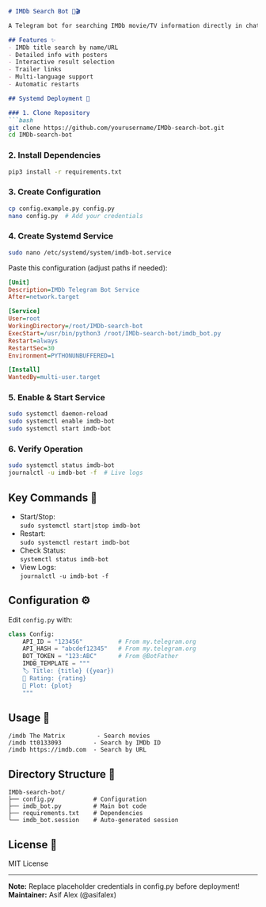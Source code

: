 ```markdown
# IMDb Search Bot 🤖🎬

A Telegram bot for searching IMDb movie/TV information directly in chats. Features rich media responses and interactive results.

## Features ✨
- IMDb title search by name/URL
- Detailed info with posters
- Interactive result selection
- Trailer links
- Multi-language support
- Automatic restarts

## Systemd Deployment 🚀

### 1. Clone Repository
```bash
git clone https://github.com/yourusername/IMDb-search-bot.git
cd IMDb-search-bot
```

### 2. Install Dependencies
```bash
pip3 install -r requirements.txt
```

### 3. Create Configuration
```bash
cp config.example.py config.py
nano config.py  # Add your credentials
```

### 4. Create Systemd Service
```bash
sudo nano /etc/systemd/system/imdb-bot.service
```

Paste this configuration (adjust paths if needed):
```ini
[Unit]
Description=IMDb Telegram Bot Service
After=network.target

[Service]
User=root
WorkingDirectory=/root/IMDb-search-bot
ExecStart=/usr/bin/python3 /root/IMDb-search-bot/imdb_bot.py
Restart=always
RestartSec=30
Environment=PYTHONUNBUFFERED=1

[Install]
WantedBy=multi-user.target
```

### 5. Enable & Start Service
```bash
sudo systemctl daemon-reload
sudo systemctl enable imdb-bot
sudo systemctl start imdb-bot
```

### 6. Verify Operation
```bash
sudo systemctl status imdb-bot
journalctl -u imdb-bot -f  # Live logs
```

## Key Commands 🔧
- Start/Stop:  
  `sudo systemctl start|stop imdb-bot`
- Restart:  
  `sudo systemctl restart imdb-bot`
- Check Status:  
  `systemctl status imdb-bot`
- View Logs:  
  `journalctl -u imdb-bot -f`

## Configuration ⚙️
Edit `config.py` with:
```python
class Config:
    API_ID = "123456"          # From my.telegram.org
    API_HASH = "abcdef12345"   # From my.telegram.org
    BOT_TOKEN = "123:ABC"      # From @BotFather
    IMDB_TEMPLATE = """
    🏷 Title: {title} ({year})
    🌟 Rating: {rating}
    📖 Plot: {plot}
    """
```

## Usage 🎯
```
/imdb The Matrix         - Search movies
/imdb tt0133093         - Search by IMDb ID
/imdb https://imdb.com  - Search by URL
```

## Directory Structure 📂
```
IMDb-search-bot/
├── config.py           # Configuration
├── imdb_bot.py         # Main bot code
├── requirements.txt    # Dependencies
└── imdb_bot.session    # Auto-generated session
```

## License 📄
MIT License

---

**Note:** Replace placeholder credentials in config.py before deployment!  
**Maintainer:** Asif Alex (@asifalex)
```
